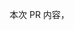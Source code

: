 <!--

### 提 PR 注意事项
0. 同步到 dev 分支的最新版本
1. 代码尽量保持与项目统一风格，尽量按照 PEP8 规范写代码，必要时附上注释
2. 如需要时请添加单元测试，也请确保所有测试能够通过
3. 将 PR 推送至远程的 dev 分支，master 分支只负责发布新版本。请在提交信息中描述关于该 PR 的详细信息，需要时加上截图。
4. 若是对文档进行修改，请确保数字，字母与中文之间两边均有一空格，如你所看到的所有文档一样

-->

本次 PR 内容，


